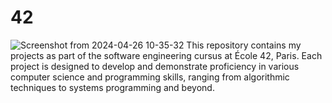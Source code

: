 # 42
![Screenshot from 2024-04-26 10-35-32](https://github.com/warrox/42/assets/91904446/f7ac9773-3c6f-4d67-af04-4687c374840f)
This repository contains my projects as part of the software engineering cursus at École 42, Paris. Each project is designed to develop and demonstrate proficiency in various computer science and programming skills, ranging from algorithmic techniques to systems programming and beyond.
